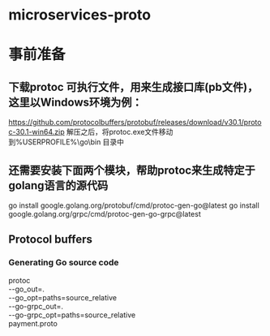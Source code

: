 # microservices-proto

# 事前准备
## 下载protoc 可执行文件，用来生成接口库(pb文件)，这里以Windows环境为例：
https://github.com/protocolbuffers/protobuf/releases/download/v30.1/protoc-30.1-win64.zip
解压之后，将protoc.exe文件移动到%USERPROFILE%\go\bin 目录中

## 还需要安装下面两个模块，帮助protoc来生成特定于golang语言的源代码
go install google.golang.org/protobuf/cmd/protoc-gen-go@latest
go install google.golang.org/grpc/cmd/protoc-gen-go-grpc@latest



## Protocol buffers
### Generating Go source code
 protoc \
    --go_out=. \
    --go_opt=paths=source_relative \
    --go-grpc_out=. \
    --go-grpc_opt=paths=source_relative \
    payment.proto